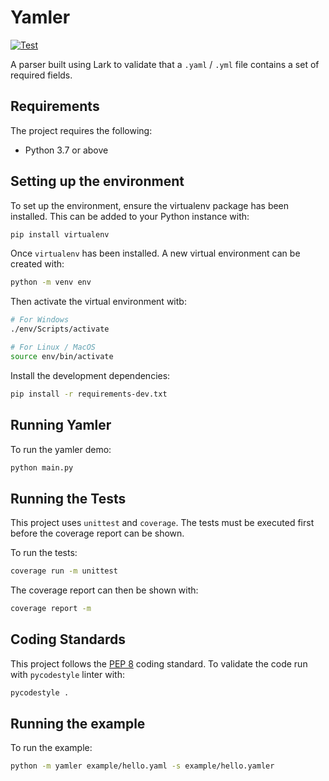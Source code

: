 # Yamler

[![Test](https://github.com/Ryan95Z/yamler/actions/workflows/test.yaml/badge.svg)](https://github.com/Ryan95Z/yamler/actions/workflows/test.yaml)

A parser built using Lark to validate that a `.yaml` / `.yml` file contains a set of required fields.

## Requirements

The project requires the following:

* Python 3.7 or above

## Setting up the environment

To set up the environment, ensure the virtualenv package has been installed. This can be added to your Python instance with:

```bash
pip install virtualenv
```

Once `virtualenv` has been installed. A new virtual environment can be created with:

```bash
python -m venv env
```

Then activate the virtual environment witb:

```bash
# For Windows
./env/Scripts/activate

# For Linux / MacOS
source env/bin/activate
```

Install the development dependencies:

```bash
pip install -r requirements-dev.txt
```

## Running Yamler

To run the yamler demo:

```bash
python main.py
```

## Running the Tests

This project uses `unittest` and `coverage`. The tests must be executed first before the coverage report can be shown.

To run the tests:

```bash
coverage run -m unittest
```

The coverage report can then be shown with:

```bash
coverage report -m
```

## Coding Standards

This project follows the [PEP 8](https://www.python.org/dev/peps/pep-0008/) coding standard. To validate the code run with `pycodestyle` linter with:

```bash
pycodestyle .
```

## Running the example

To run the example:

```bash
python -m yamler example/hello.yaml -s example/hello.yamler
```
